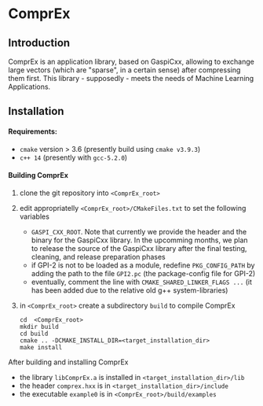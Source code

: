 # ComprEx

## Introduction
ComprEx is an application library, based on GaspiCxx, allowing to exchange large 
vectors (which are "sparse", in a certain sense) after compressing them first.
This library - supposedly - meets the needs of Machine Learning Applications.

## Installation

#### Requirements:
- `cmake` version > 3.6 (presently build using `cmake v3.9.3`) 
- `c++ 14` (presently with `gcc-5.2.0`)

#### Building ComprEx

1. clone the git repository into `<ComprEx_root>`

2. edit appropriatelly `<ComprEx_root>/CMakeFiles.txt` to set the following variables
    - `GASPI_CXX_ROOT`. Note that currently we provide the header and the binary for the GaspiCxx library.
In the upcomming months, we plan to release the source of the GaspiCxx library after
the final testing, cleaning, and release preparation phases
    - if GPI-2 is not to be loaded as a module, redefine `PKG_CONFIG_PATH` by 
    adding the path to the file `GPI2.pc` (the package-config file for GPI-2)
    - eventually, comment the line with `CMAKE_SHARED_LINKER_FLAGS ...`
    (it has been added due to the relative old g++ system-libraries)

3. in `<ComprEx_root>` create a subdirectory `build` to compile ComprEx
    ```
    cd  <ComprEx_root>
    mkdir build
    cd build
    cmake .. -DCMAKE_INSTALL_DIR=<target_installation_dir>
    make install
    ```

After building and installing ComprEx
- the library `libComprEx.a` is installed in `<target_installation_dir>/lib`
- the header `comprex.hxx` is in `<target_installation_dir>/include`
- the executable `example0` is in `<ComprEx_root>/build/examples`

